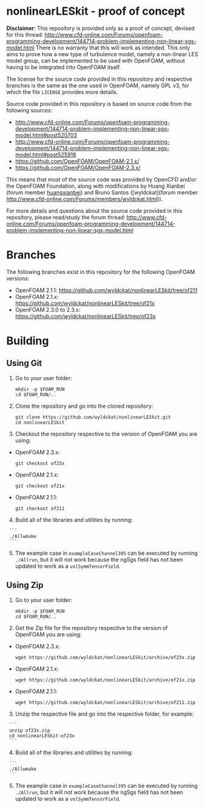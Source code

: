 nonlinearLESkit - proof of concept
==================================

**Disclaimer**: This repository is provided only as a proof of concept, devised for this thread: http://www.cfd-online.com/Forums/openfoam-programming-development/144714-problem-implementing-non-linear-sgs-model.html
There is no warranty that this will work as intended. This only aims to prove how a new type of turbulence model, namely a non-linear LES model group, can be implemented to be used with OpenFOAM, without having to be integrated into OpenFOAM itself.

The license for the source code provided in this repository and respective branches is the same as the one used in OpenFOAM, namely GPL v3, for which the file `LICENSE` provides more details.

Source code provided in this repository is based on source code from the following sources:

 * http://www.cfd-online.com/Forums/openfoam-programming-development/144714-problem-implementing-non-linear-sgs-model.html#post520703
 * http://www.cfd-online.com/Forums/openfoam-programming-development/144714-problem-implementing-non-linear-sgs-model.html#post525918
 * https://github.com/OpenFOAM/OpenFOAM-2.1.x/
 * https://github.com/OpenFOAM/OpenFOAM-2.3.x/

This means that most of the source code was provided by OpenCFD and/or the OpenFOAM Foundation, along with modifications by Huang Xianbei (forum member [huangxianbei](http://www.cfd-online.com/Forums/members/huangxianbei.html)) and Bruno Santos ([wyldckat](forum member http://www.cfd-online.com/Forums/members/wyldckat.html)).

For more details and questions about the source code provided in this repository, please read/study the forum thread: http://www.cfd-online.com/Forums/openfoam-programming-development/144714-problem-implementing-non-linear-sgs-model.html


Branches
========

The following branches exist in this repository for the following OpenFOAM versions:

 * OpenFOAM 2.1.1: https://github.com/wyldckat/nonlinearLESkit/tree/of211
 * OpenFOAM 2.1.x: https://github.com/wyldckat/nonlinearLESkit/tree/of21x
 * OpenFOAM 2.3.0 to 2.3.x: https://github.com/wyldckat/nonlinearLESkit/tree/of23x

 
Building
========

Using Git
---------

  1. Go to your user folder:

     ```
     mkdir -p $FOAM_RUN
     cd $FOAM_RUN/..
     ```

  2. Clone the repository and go into the cloned repository:

     ```
     git clone https://github.com/wyldckat/nonlinearLESkit.git
     cd nonlinearLESkit
     ```

  3. Checkout the repository respective to the version of OpenFOAM you are using:

   * OpenFOAM 2.3.x:

     ```
     git checkout of23x
     ```

   * OpenFOAM 2.1.x:

     ```
     git checkout of21x
     ```

   * OpenFOAM 2.1.1:

     ```
     git checkout of211
     ```
     
   4. Build all of the libraries and utilities by running:

     ```
     ./Allwmake
     ```

   5. The example case in `exampleCaseChannel395` can be executed by running `./Allrun`, but it will not work because the ngSgs field has not been updated to work as a `volSymmTensorField`.


Using Zip
---------

  1. Go to your user folder:

     ```
     mkdir -p $FOAM_RUN
     cd $FOAM_RUN/..
     ```

  2. Get the Zip file for the repository respective to the version of OpenFOAM you are using:

   * OpenFOAM 2.3.x:

     ```
     wget https://github.com/wyldckat/nonlinearLESkit/archive/of23x.zip
     ```

   * OpenFOAM 2.1.x:

     ```
     wget https://github.com/wyldckat/nonlinearLESkit/archive/of21x.zip
     ```

   * OpenFOAM 2.1.1:

     ```
     wget https://github.com/wyldckat/nonlinearLESkit/archive/of211.zip
     ```

   3. Unzip the respective file and go into the respective folder, for example:

     ```
     unzip of23x.zip
     cd nonlinearLESkit-of23x
     ```
     
   4. Build all of the libraries and utilities by running:

     ```
     ./Allwmake
     ```

   5. The example case in `exampleCaseChannel395` can be executed by running `./Allrun`, but it will not work because the ngSgs field has not been updated to work as a `volSymmTensorField`.

